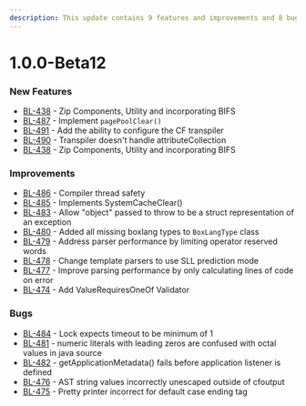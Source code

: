 ```yaml
---
description: This update contains 9 features and improvements and 8 bug fixes.
---
```


# 1.0.0-Beta12

### New Features

* [BL-438](https://ortussolutions.atlassian.net/browse/BL-438) - Zip Components, Utility and incorporating BIFS
* [BL-487](https://ortussolutions.atlassian.net/browse/BL-487) - Implement `pagePoolClear()`
* [BL-491](https://ortussolutions.atlassian.net/browse/BL-491) - Add the ability to configure the CF transpiler
* [BL-490](https://ortussolutions.atlassian.net/browse/BL-490) - Transpiler doesn't handle attributeCollection
* [BL-438](https://ortussolutions.atlassian.net/browse/BL-438) - Zip Components, Utility and incorporating BIFS

### Improvements

* [BL-486](https://ortussolutions.atlassian.net/browse/BL-486) - Compiler thread safety
* [BL-485](https://ortussolutions.atlassian.net/browse/BL-485) - Implements SystemCacheClear()
* [BL-483](https://ortussolutions.atlassian.net/browse/BL-483) - Allow "object" passed to throw to be a struct representation of an exception
* [BL-480](https://ortussolutions.atlassian.net/browse/BL-480) - Added all missing boxlang types to `BoxLangType` class
* [BL-479](https://ortussolutions.atlassian.net/browse/BL-479) - Address parser performance by limiting operator reserved words
* [BL-478](https://ortussolutions.atlassian.net/browse/BL-478) - Change template parsers to use SLL prediction mode
* [BL-477](https://ortussolutions.atlassian.net/browse/BL-477) - Improve parsing performance by only calculating lines of code on error
* [BL-474](https://ortussolutions.atlassian.net/browse/BL-474) - Add ValueRequiresOneOf Validator

### Bugs

* [BL-484](https://ortussolutions.atlassian.net/browse/BL-484) - Lock expects timeout to be minimum of 1
* [BL-481](https://ortussolutions.atlassian.net/browse/BL-481) - numeric literals with leading zeros are confused with octal values in java source
* [BL-482](https://ortussolutions.atlassian.net/browse/BL-482) - getApplicationMetadata() fails before application listener is defined
* [BL-476](https://ortussolutions.atlassian.net/browse/BL-476) - AST string values incorrectly unescaped outside of cfoutput
* [BL-475](https://ortussolutions.atlassian.net/browse/BL-475) - Pretty printer incorrect for default case ending tag
